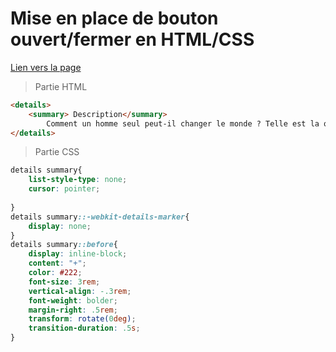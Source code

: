 # Mise en place de bouton ouvert/fermer en HTML/CSS

[Lien vers la page](https://capura94.github.io/affiche-batman/)
>Partie HTML
```html
<details> 
    <summary> Description</summary>
        Comment un homme seul peut-il changer le monde ? Telle est la question qui hante Bruce Wayne depuis cette nuit tragique où ses parents furent abattus sous ses yeux, dans une ruelle de Gotham City. Torturé par un profond sentiment de colère et de culpabilité, le jeune héritier de cette richissime famille fuit Gotham pour un long et discret voyage à travers le monde. Le but de ses pérégrinations : sublimer sa soif de vengeance en trouvant de nouveaux moyens de lutter contre l’injustice. 
</details>
```
>Partie CSS
```css
details summary{ 
	list-style-type: none;
	cursor: pointer;
   
}
details summary::-webkit-details-marker{
	display: none;
}
details summary::before{
	display: inline-block;
	content: "+";
	color: #222;
	font-size: 3rem;
    vertical-align: -.3rem;
	font-weight: bolder;
	margin-right: .5rem;
	transform: rotate(0deg);
	transition-duration: .5s;
}
```
